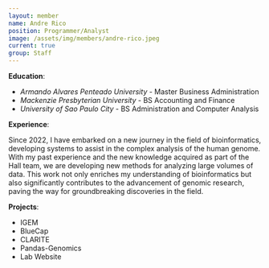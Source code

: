 ```yaml
---
layout: member
name: Andre Rico
position: Programmer/Analyst
image: /assets/img/members/andre-rico.jpeg
current: true
group: Staff
---
```


**Education**: 

  * *Armando Alvares Penteado University* - Master Business Administration
  * *Mackenzie Presbyterian University* - BS Accounting and Finance
  * *University of Sao Paulo City* - BS Administration and Computer Analysis


**Experience**:

Since 2022, I have embarked on a new journey in the field of bioinformatics, developing systems to assist in the complex analysis of the human genome. With my past experience and the new knowledge acquired as part of the Hall team, we are developing new methods for analyzing large volumes of data. This work not only enriches my understanding of bioinformatics but also significantly contributes to the advancement of genomic research, paving the way for groundbreaking discoveries in the field.


**Projects**:

  * IGEM
  * BlueCap
  * CLARITE
  * Pandas-Genomics
  * Lab Website
